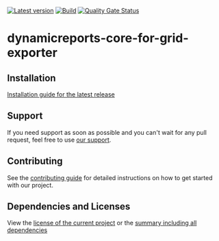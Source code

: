 [![Latest version](https://img.shields.io/maven-central/v/com.xdev-software/dynamicreports-core-for-grid-exporter?logo=apache%20maven)](https://mvnrepository.com/artifact/com.xdev-software/dynamicreports-core-for-grid-exporter)
[![Build](https://img.shields.io/github/actions/workflow/status/xdev-software/dynamicreports-core-for-grid-exporter/checkBuild.yml?branch=develop)](https://github.com/xdev-software/dynamicreports-core-for-grid-exporter/actions/workflows/checkBuild.yml?query=branch%3Adevelop)
[![Quality Gate Status](https://sonarcloud.io/api/project_badges/measure?project=xdev-software_dynamicreports-core-for-grid-exporter&metric=alert_status)](https://sonarcloud.io/dashboard?id=xdev-software_dynamicreports-core-for-grid-exporter)

# dynamicreports-core-for-grid-exporter


## Installation
[Installation guide for the latest release](https://github.com/xdev-software/dynamicreports-core-for-grid-exporter/releases/latest#Installation)


## Support
If you need support as soon as possible and you can't wait for any pull request, feel free to use [our support](https://xdev.software/en/services/support).

## Contributing
See the [contributing guide](./CONTRIBUTING.md) for detailed instructions on how to get started with our project.

## Dependencies and Licenses
View the [license of the current project](LICENSE) or the [summary including all dependencies](https://xdev-software.github.io/dynamicreports-core-for-grid-exporter/dependencies/)
